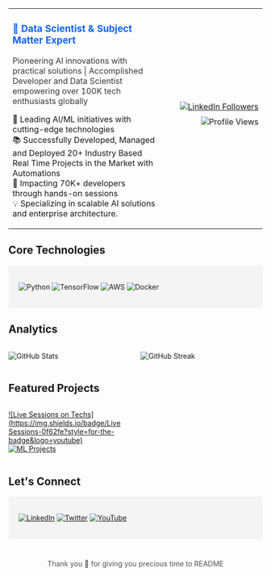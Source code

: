 <table border="0">
 <tr>
    <td width="60%">
        <h3 style="color: #0f62fe">🚀 Data Scientist & Subject Matter Expert</h3>
        <p style="color: #393939; font-size: 16px;">
          Pioneering AI innovations with practical solutions | Accomplished Developer and Data Scientist empowering over 100K tech enthusiasts globally
        </p>
        <ul style="list-style: none; padding: 0;">
          <li>🎯 Leading AI/ML initiatives with cutting-edge technologies</li>
          <li>📚 Successfully Developed, Managed and Deployed 20+ Industry Based Real Time Projects in the Market with Automations</li>
          <li>🌟 Impacting 70K+ developers through hands-on sessions</li>
          <li>💡 Specializing in scalable AI solutions and enterprise architecture.</li>
        </ul>
    </td>
    <td width="40%">
        <div align="right">
            <a href="https://linkedin.com/in/sumitkumarshukla">
                <img src="https://img.shields.io/badge/LinkedIn_Followers_2K+-0f62fe?style=for-the-badge&logo=linkedin&logoColor=white" alt="LinkedIn Followers">
            </a>
            <p style="margin-top: 10px;">
                <img src="https://komarev.com/ghpvc/?username=nodeswithsumit&color=0f62fe&style=flat-square&label=Profile+Views" alt="Profile Views"/>
            </p>
        </div>
    </td>
 </tr>
</table>

## Core Technologies
<div align="left" style="background: #f4f4f4; padding: 20px; border-radius: 4px;">

![Python](https://img.shields.io/badge/Python-3670A0?style=flat-square&logo=python&logoColor=white&color=0f62fe)
![TensorFlow](https://img.shields.io/badge/TensorFlow-%23FF6F00.svg?style=flat-square&logo=TensorFlow&logoColor=white&color=0f62fe)
![AWS](https://img.shields.io/badge/AWS-%23FF9900.svg?style=flat-square&logo=amazon-aws&logoColor=white&color=0f62fe)
![Docker](https://img.shields.io/badge/Docker-%230db7ed.svg?style=flat-square&logo=docker&logoColor=white&color=0f62fe)

</div>

## Analytics
<div style="display: grid; grid-template-columns: repeat(2, 1fr); gap: 20px;">

![GitHub Stats](https://github-readme-stats.vercel.app/api?username=nodeswithsumit&show_icons=true&hide_border=true&title_color=0f62fe&icon_color=0f62fe&bg_color=ffffff&count_private=true&include_all_commits=true&custom_title=GitHub%20Contributions&card_width=450&rank_icon=github)

![GitHub Streak](https://github-readme-streak-stats.herokuapp.com/?user=nodeswithsumit&theme=light&hide_border=true&ring=0f62fe&fire=0f62fe&currStreakLabel=0f62fe&sideLabels=0f62fe)

</div>

## Featured Projects
<div style="display: grid; grid-template-columns: repeat(2, 1fr); gap: 16px;">

[![Live Sessions on Techs](https://img.shields.io/badge/Live Sessions-0f62fe?style=for-the-badge&logo=youtube)](https://youtube.com/@nodeswithsumit)
[![ML Projects](https://img.shields.io/badge/GitHub-ML_Projects-0f62fe?style=for-the-badge&logo=github)](https://github.com/nodeswithsumit)

</div>

## Let's Connect
<div style="background: #f4f4f4; padding: 20px; border-radius: 4px;">

[![LinkedIn](https://img.shields.io/badge/LinkedIn-0f62fe?style=for-the-badge&logo=linkedin&logoColor=white)](https://linkedin.com/in/sumitkumarshukla)
[![Twitter](https://img.shields.io/badge/Twitter-0f62fe?style=for-the-badge&logo=twitter&logoColor=white)](Your-Twitter-URL)
[![YouTube](https://img.shields.io/badge/YouTube-0f62fe?style=for-the-badge&logo=youtube&logoColor=white)](https://youtube.com/@nodeswithsumit)

</div>

<footer style="margin-top: 40px; text-align: center; color: #525252;">
  <p>Thank you 💙 for giving you precious time to README</p>
</footer>
